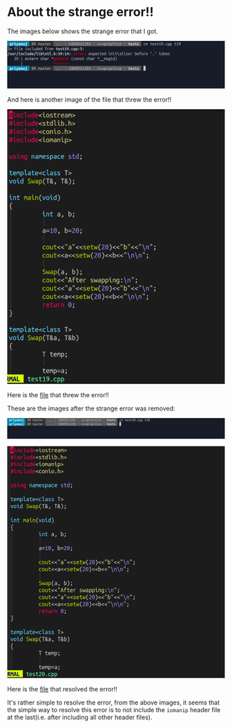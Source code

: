 # About the strange error!!

The images below shows the strange error that I got.

![image](https://github.com/C0DER11101/CPPNotesAndPrograms/blob/master/tests/StrangeError2.png?raw=true)

And here is another image of the file that threw the error!!

![image](https://github.com/C0DER11101/CPPNotesAndPrograms/blob/master/tests/StrangeError.png?raw=true)

Here is the [file](https://github.com/C0DER11101/CPPNotesAndPrograms/blob/master/tests/test19.cpp) that threw the error!!


These are the images after the strange error was removed:

![image](https://github.com/C0DER11101/CPPNotesAndPrograms/blob/master/tests/StrangeErrorGone2.png?raw=true)


![image](https://github.com/C0DER11101/CPPNotesAndPrograms/blob/master/tests/StrangeErrorGone.png?raw=true)

Here is the [file](https://github.com/C0DER11101/CPPNotesAndPrograms/blob/master/tests/test20.cpp) that resolved the error!!


It's rather simple to resolve the error, from the above images, it seems that the simple way to resolve this error is to not include the `iomanip` header file at the last(i.e. after including all other header files).
